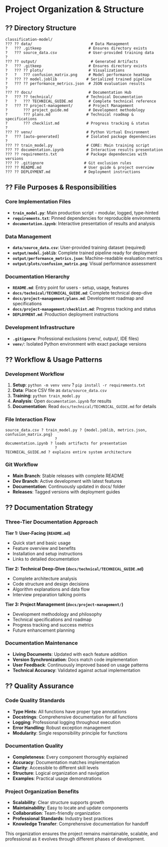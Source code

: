 # Project Organization & Structure

## ?? Directory Structure

```
classification-model/
??? ?? data/                          # Data Management
?   ??? .gitkeep                     # Ensures directory exists
?   ??? source_data.csv              # User-provided training data
?
??? ?? output/                        # Generated Artifacts  
?   ??? .gitkeep                     # Ensures directory exists
?   ??? ?? plots/                    # Visualizations
?   ?   ??? confusion_matrix.png     # Model performance heatmap
?   ??? ?? model.joblib             # Serialized trained pipeline
?   ??? ?? performance_metrics.json  # JSON evaluation results
?
??? ?? docs/                         # Documentation Hub
?   ??? ?? technical/               # Technical Documentation
?   ?   ??? TECHNICAL_GUIDE.md       # Complete technical reference
?   ??? ?? project-management/       # Project Management
?       ??? project_guide.md         # Development methodology  
?       ??? plans.md                # Technical roadmap & specifications
?       ??? checklist.md            # Progress tracking & status
?
??? ?? venv/                        # Python Virtual Environment
?   ??? [auto-generated]            # Isolated package dependencies
?
??? ?? train_model.py               # CORE: Main training script
??? ?? documentation.ipynb          # Interactive results presentation
??? ?? requirements.txt             # Package dependencies with versions
??? ?? .gitignore                  # Git exclusion rules
??? ?? README.md                   # User guide & project overview  
??? ?? DEPLOYMENT.md               # Deployment instructions
```

## ?? File Purposes & Responsibilities

### Core Implementation Files
- **`train_model.py`**: Main production script - modular, logged, type-hinted
- **`requirements.txt`**: Pinned dependencies for reproducible environments
- **`documentation.ipynb`**: Interactive presentation of results and analysis

### Data Management
- **`data/source_data.csv`**: User-provided training dataset (required)
- **`output/model.joblib`**: Complete trained pipeline ready for deployment
- **`output/performance_metrics.json`**: Machine-readable evaluation metrics
- **`output/plots/confusion_matrix.png`**: Visual performance assessment

### Documentation Hierarchy
- **`README.md`**: Entry point for users - setup, usage, features
- **`docs/technical/TECHNICAL_GUIDE.md`**: Complete technical deep-dive
- **`docs/project-management/plans.md`**: Development roadmap and specifications  
- **`docs/project-management/checklist.md`**: Progress tracking and status
- **`DEPLOYMENT.md`**: Production deployment instructions

### Development Infrastructure
- **`.gitignore`**: Professional exclusions (venv/, output/, IDE files)
- **`venv/`**: Isolated Python environment with exact package versions

## ?? Workflow & Usage Patterns

### Development Workflow
1. **Setup**: `python -m venv venv` ? `pip install -r requirements.txt`
2. **Data**: Place CSV file as `data/source_data.csv`
3. **Training**: `python train_model.py`
4. **Analysis**: Open `documentation.ipynb` for results
5. **Documentation**: Read `docs/technical/TECHNICAL_GUIDE.md` for details

### File Interaction Flow
```
source_data.csv ? train_model.py ? {model.joblib, metrics.json, confusion_matrix.png}
                      ?
documentation.ipynb ? loads artifacts for presentation
                      ?  
TECHNICAL_GUIDE.md ? explains entire system architecture
```

### Git Workflow
- **Main Branch**: Stable releases with complete README
- **Dev Branch**: Active development with latest features
- **Documentation**: Continuously updated in docs/ folder
- **Releases**: Tagged versions with deployment guides

## ?? Documentation Strategy

### Three-Tier Documentation Approach

**Tier 1: User-Facing (`README.md`)**
- Quick start and basic usage
- Feature overview and benefits
- Installation and setup instructions
- Links to detailed documentation

**Tier 2: Technical Deep-Dive (`docs/technical/TECHNICAL_GUIDE.md`)**
- Complete architecture analysis
- Code structure and design decisions
- Algorithm explanations and data flow
- Interview preparation talking points

**Tier 3: Project Management (`docs/project-management/`)**
- Development methodology and philosophy
- Technical specifications and roadmap
- Progress tracking and success metrics
- Future enhancement planning

### Documentation Maintenance
- **Living Documents**: Updated with each feature addition
- **Version Synchronization**: Docs match code implementation
- **User Feedback**: Continuously improved based on usage patterns
- **Technical Accuracy**: Validated against actual implementation

## ?? Quality Assurance

### Code Quality Standards
- **Type Hints**: All functions have proper type annotations
- **Docstrings**: Comprehensive documentation for all functions  
- **Logging**: Professional logging throughout execution
- **Error Handling**: Robust exception management
- **Modularity**: Single responsibility principle for functions

### Documentation Quality
- **Completeness**: Every component thoroughly explained
- **Accuracy**: Documentation matches implementation
- **Clarity**: Accessible to different skill levels
- **Structure**: Logical organization and navigation
- **Examples**: Practical usage demonstrations

### Project Organization Benefits
- **Scalability**: Clear structure supports growth
- **Maintainability**: Easy to locate and update components
- **Collaboration**: Team-friendly organization
- **Professional Standards**: Industry best practices
- **Knowledge Transfer**: Comprehensive documentation for handoff

This organization ensures the project remains maintainable, scalable, and professional as it evolves through different phases of development.